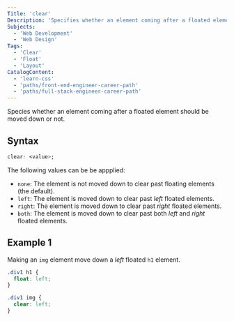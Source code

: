 ```yaml
---
Title: 'clear'
Description: 'Specifies whether an element coming after a floated element should be moved down or not.'
Subjects:
  - 'Web Development'
  - 'Web Design'
Tags:
  - 'Clear'
  - 'Float'
  - 'Layout'
CatalogContent:
  - 'learn-css'
  - 'paths/front-end-engineer-career-path'
  - 'paths/full-stack-engineer-career-path'
---
```


Species whether an element coming after a floated element should be moved down or not.

## Syntax

```css
clear: <value>;
```

The following values can be be appplied:

- `none`: The element is not moved down to clear past floating elements (the default).
- `left`: The element is moved down to clear past _left_ floated elements.
- `right`: The element is moved down to clear past _right_ floated elements.
- `both`: The element is moved down to clear past both _left_ and _right_ floated elements.

## Example 1

Making an `img` element move down a _left_ floated `h1` element.

```css
.div1 h1 {
  float: left;
}

.div1 img {
  clear: left;
}
```
